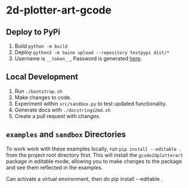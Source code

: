 # 2d-plotter-art-gcode


## Deploy to PyPi

1. Build `python -m build`
2. Deploy `python3 -m twine upload --repository testpypi dist/*`
3. Username is `__token__`, Password is generated [here](https://pypi.org/manage/account/#api-tokens).

## Local Development

1. Run `./bootstrap.sh`
2. Make changes to code.
3. Experiment within `src/sandbox.py` to test updated functionality.
4. Generate docs with `./docstrings2md.sh`
5. Create a pull request with changes. 

## `examples` and `sandbox` Directories

To work work with these examples locally, run `pip install --editable .` from the project root directory first. This will install the `gcode2dplotterart` package in editable mode, allowing you to make changes to the package and see them reflected in the examples. 

Can activate a virtual environment, then do pip install --editable .